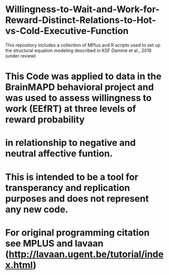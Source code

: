 # Willingness-to-Wait-and-Work-for-Reward-Distinct-Relations-to-Hot-vs-Cold-Executive-Function
This repository includes a collection of MPlus and R scripts used to set up the structural equation modeling described in KSF Damme et al., 2018 (under review)
# This Code was applied to data in the BrainMAPD behavioral project and was used to assess willingness to work (EEfRT) at three levels of reward probability
# in relationship to negative and neutral affective funtion. 
# This is intended to be a tool for transperancy and replication purposes and does not represent any new code. 
# For original programming citation see MPLUS and lavaan (http://lavaan.ugent.be/tutorial/index.html)
